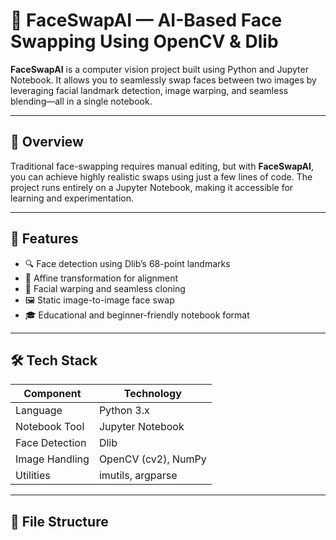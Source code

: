 # 🔁 FaceSwapAI — AI-Based Face Swapping Using OpenCV & Dlib

**FaceSwapAI** is a computer vision project built using Python and Jupyter Notebook. It allows you to seamlessly swap faces between two images by leveraging facial landmark detection, image warping, and seamless blending—all in a single notebook.

---

## 📌 Overview

Traditional face-swapping requires manual editing, but with **FaceSwapAI**, you can achieve highly realistic swaps using just a few lines of code. The project runs entirely on a Jupyter Notebook, making it accessible for learning and experimentation.

---

## 🚀 Features

- 🔍 Face detection using Dlib’s 68-point landmarks
- 🧭 Affine transformation for alignment
- 🧠 Facial warping and seamless cloning
- 🖼️ Static image-to-image face swap
- 🎓 Educational and beginner-friendly notebook format

---

## 🛠️ Tech Stack

| Component      | Technology            |
|----------------|-----------------------|
| Language       | Python 3.x            |
| Notebook Tool  | Jupyter Notebook      |
| Face Detection | Dlib                  |
| Image Handling | OpenCV (cv2), NumPy   |
| Utilities      | imutils, argparse     |

---

## 📁 File Structure

